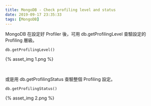```yaml
---
title: MongoDB - Check profiling level and status
date: 2019-09-17 23:35:33
tags: [MongoDB]
---
```


MongoDB 在設定好 Profiler 後，可用 db.getProfilingLevel 查驗設定的 Profiling 層級。      
<!-- More -->

    db.getProfilingLevel()                 

{% asset_img 1.png %}                       

</br>                                      


或是用 db.getProfilingStatus 查驗整個 Profiling 設定。                                  

    db.getProfilingStatus()                 

{% asset_img 2.png %}
